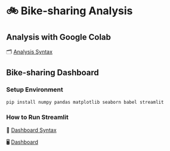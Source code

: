 # :bike: Bike-sharing Analysis
## Analysis with Google Colab
:card_index_dividers: [Analysis Syntax](https://github.com/anindyantsr/EDA-with-Python/blob/main/Proyek_Analisis_Data.ipynb)

## Bike-sharing Dashboard
### Setup Environment
```
pip install numpy pandas matplotlib seaborn babel streamlit
```

### How to Run Streamlit
:link: [Dashboard Syntax](https://github.com/anindyantsr/EDA-with-Python/blob/main/dashboard.py)

:desktop_computer: [Dashboard](https://eda-with-python-dfk3vqmrwlcerzmrqx4dij.streamlit.app/)


